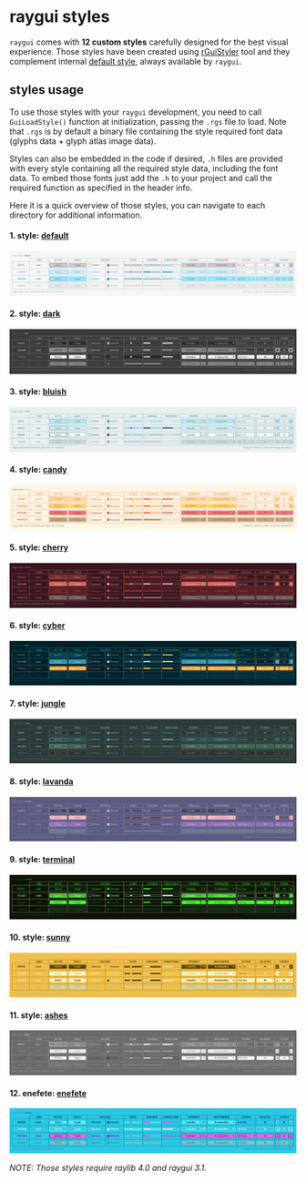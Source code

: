# raygui styles

`raygui` comes with **12 custom styles** carefully designed for the best visual experience. Those styles have been created using [rGuiStyler](https://raylibtech.itch.io/rguistyler) tool and they complement internal [default style](default), always available by `raygui`.

## styles usage 

To use those styles with your `raygui` development, you need to call `GuiLoadStyle()` function at initialization, passing the `.rgs` file to load. Note that `.rgs` is by default a binary file containing the style required font data (glyphs data + glyph atlas image data).

Styles can also be embedded in the code if desired, `.h` files are provided with every style containing all the required style data, including the font data. To embed those fonts just add the `.h` to your project and call the required function as specified in the header info.

Here it is a quick overview of those styles, you can navigate to each directory for additional information.

#### 1. style: [default](default)
![default style](default/style_table.png)

#### 2. style: [dark](dark)
![dark style](dark/style_table.png)

#### 3. style: [bluish](bluish)
![bluish style](bluish/style_table.png)

#### 4. style: [candy](candy)
![candy style](candy/style_table.png)

#### 5. style: [cherry](cherry)
![cherry style](cherry/style_table.png)

#### 6. style: [cyber](cyber)
![cyber style](cyber/style_table.png)

#### 7. style: [jungle](jungle)
![jungle style](jungle/style_table.png)

#### 8. style: [lavanda](lavanda)
![lavanda style](lavanda/style_table.png)

#### 9. style: [terminal](terminal)
![terminal style](terminal/style_table.png)

#### 10. style: [sunny](sunny)
![sunny style](sunny/style_table.png)

#### 11. style: [ashes](ashes)
![ashes style](ashes/style_table.png)

#### 12. enefete: [enefete](enefete)
![enefete style](enefete/style_table.png)


*NOTE: Those styles require raylib 4.0 and raygui 3.1.*
